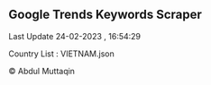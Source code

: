 

## Google Trends Keywords Scraper 
 
Last Update 24-02-2023 , 16:54:29

Country List :
VIETNAM.json



© Abdul Muttaqin 
